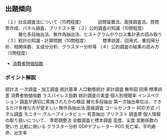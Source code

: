 ## 出題傾向
（１）社会調査法について（15問程度）
　　　訪問留置法、面接調査法、質問票作成、パネル調査、プリテスト等
（２）公的調査の知識（10問程度）
　　　層化多段抽出法、無作為抽出法、ヒストグラムやクロス集計表の読み取り
（３）統計の知識・計算問題（10問程度）
　　　標準誤差、回帰式、重回帰分析、相関係数、主成分分析、クラスター分析等
（４）公的調査の結果の読み方（5問程度）
* [消費者物価指数](http://www.stat.go.jp/data/cpi/4-1.html)

### ポイント解説
  統計法
  一次調査・加工調査
  統計基準
  人口動態統計
  家計調査
    散布図
    回帰
      標準誤差
  消費者物価指数
    ラスパイレス指数
  統計調査の実査
  個人別視聴率
  インスペクション
    調査が適切に実施されたかの検証
  層化多段抽出
    第一次抽出単位は、できるだけ多様な方が望ましい
  無作為抽出法
  面接調査
  コールセンター
  RDD方式
  パネル調査
  モニター
  グループインタビュー
    有意抽出
  プリテスト
  調査票
    個人情報の取り扱いについて、
  季節調整法
  全数調査と標本調査
  歪度、尖度
  変動係数の使い方
    比較に用いる
  クラスター分析
  GDPデフレーター
  POS
  死亡率、平均寿命、出生率